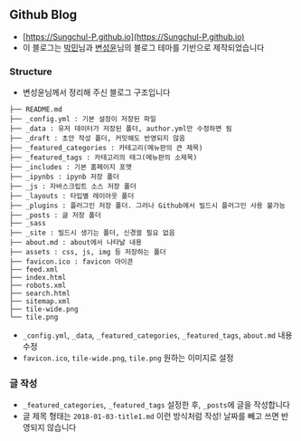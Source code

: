 
## Github Blog
- [https://Sungchul-P.github.io](https://Sungchul-P.github.io)
- 이 블로그는 [박민](https://github.com/isme2n/isme2n.github.io)님과 [변성윤](https://github.com/zzsza/zzsza.github.io)님의 블로그 테마를 기반으로 제작되었습니다

### Structure
- 변성윤님께서 정리해 주신 블로그 구조입니다

```
├── README.md
├── _config.yml : 기본 설정이 저장된 파일
├── _data : 유저 데이터가 저장된 폴더, author.yml만 수정하면 됨
├── _draft : 초안 작성 폴더, 커밋해도 반영되지 않음
├── _featured_categories : 카테고리(메뉴판의 큰 제목)
├── _featured_tags : 카테고리의 태그(메뉴판의 소제목)
├── _includes : 기본 홈페이지 포맷
├── _ipynbs : ipynb 저장 폴더
├── _js : 자바스크립트 소스 저장 폴더
├── _layouts : 타입별 레이아웃 폴더
├── _plugins : 플러그인 저장 폴더. 그러나 Github에서 빌드시 플러그인 사용 불가능
├── _posts : 글 저장 폴더
├── _sass
├── _site : 빌드시 생기는 폴더, 신경쓸 필요 없음
├── about.md : about에서 나타날 내용
├── assets : css, js, img 등 저장하는 폴더
├── favicon.ico : favicon 아이콘
├── feed.xml
├── index.html
├── robots.xml
├── search.html
├── sitemap.xml
├── tile-wide.png
└── tile.png
```

- ```_config.yml```, ```_data```, ```_featured_categories```, ```_featured_tags```, ```about.md``` 내용 수정
- ```favicon.ico```, ```tile-wide.png```, ```tile.png``` 원하는 이미지로 설정


### 글 작성
- ```_featured_categories```, ```_featured_tags``` 설정한 후, ```_posts```에 글을 작성합니다
- 글 제목 형태는 ```2018-01-03-title1.md``` 이런 방식처럼 작성! 날짜를 빼고 쓰면 반영되지 않습니다
